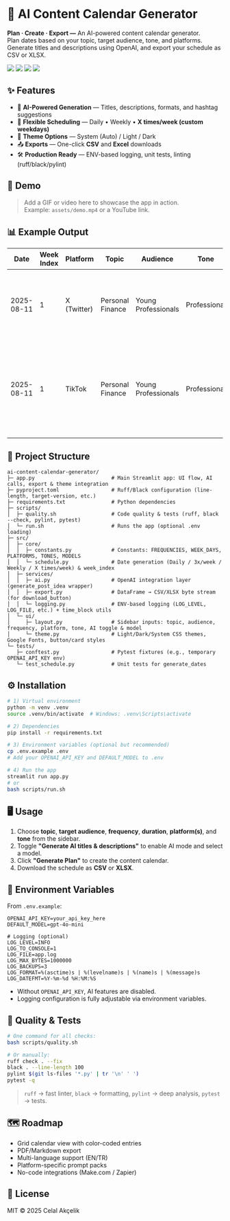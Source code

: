 # 📅 AI Content Calendar Generator

**Plan · Create · Export —** An AI-powered content calendar generator.  
Plan dates based on your topic, target audience, tone, and platforms. Generate titles and descriptions using OpenAI, and export your schedule as CSV or XLSX.

<p align="left">
  <img src="https://img.shields.io/badge/Python-3.11+-blue?logo=python" />
  <img src="https://img.shields.io/badge/Framework-Streamlit-ff4b4b?logo=streamlit" />
  <img src="https://img.shields.io/badge/AI-OpenAI_API-412991?logo=openai" />
  <img src="https://img.shields.io/badge/License-MIT-green" />
</p>


## ✨ Features

- 🤖 **AI-Powered Generation** — Titles, descriptions, formats, and hashtag suggestions  
- 📆 **Flexible Scheduling** — Daily • Weekly • **X times/week (custom weekdays)**  
- 🎨 **Theme Options** — System (Auto) / Light / Dark  
- 📤 **Exports** — One-click **CSV** and **Excel** downloads  
- 🛠 **Production Ready** — ENV-based logging, unit tests, linting (ruff/black/pylint)


## 🎥 Demo
> Add a GIF or video here to showcase the app in action.  
> Example: `assets/demo.mp4` or a YouTube link.


## 📊 Example Output

| Date       | Week Index | Platform   | Topic           | Audience           | Tone         | Title                                           | Description                                                                                                         | Format | Hashtags                                               |
|------------|------------|------------|-----------------|--------------------|--------------|-------------------------------------------------|---------------------------------------------------------------------------------------------------------------------|--------|--------------------------------------------------------|
| 2025-08-11 | 1          | X (Twitter)| Personal Finance| Young Professionals| Professional | Master Your Money Tips for Young Professionals | Boost your financial savvy with these essential tips tailored for young professionals.                             | thread | #PersonalFinance, #YoungPros, #MoneyManagement        |
| 2025-08-11 | 1          | TikTok     | Personal Finance| Young Professionals| Professional | Master Your Money in Your 20s!                  | Discover essential tips for young professionals to manage finances effectively. Learn to budget, save, and invest smartly. | video  | #PersonalFinance, #YoungProfessionals, #MoneyTips     |

## 📂 Project Structure

```
ai-content-calendar-generator/
├─ app.py                         # Main Streamlit app: UI flow, AI calls, export & theme integration
├─ pyproject.toml                 # Ruff/Black configuration (line-length, target-version, etc.)
├─ requirements.txt               # Python dependencies
├─ scripts/
│  ├─ quality.sh                  # Code quality & tests (ruff, black --check, pylint, pytest)
│  └─ run.sh                      # Runs the app (optional .env loading)
├─ src/
│  ├─ core/
│  │  ├─ constants.py             # Constants: FREQUENCIES, WEEK_DAYS, PLATFORMS, TONES, MODELS
│  │  └─ schedule.py              # Date generation (Daily / 3x/week / Weekly / X times/week) & week_index
│  ├─ services/
│  │  ├─ ai.py                    # OpenAI integration layer (generate_post_idea wrapper)
│  │  ├─ export.py                # DataFrame → CSV/XLSX byte stream (for download_button)
│  │  └─ logging.py               # ENV-based logging (LOG_LEVEL, LOG_FILE, etc.) + time_block utils
│  └─ ui/
│     ├─ layout.py                # Sidebar inputs: topic, audience, frequency, platform, tone, AI toggle & model
│     └─ theme.py                 # Light/Dark/System CSS themes, Google Fonts, button/card styles
└─ tests/
   ├─ conftest.py                 # Pytest fixtures (e.g., temporary OPENAI_API_KEY env)
   └─ test_schedule.py            # Unit tests for generate_dates
```


## ⚙️ Installation

```bash
# 1) Virtual environment
python -m venv .venv
source .venv/bin/activate  # Windows: .venv\Scripts\activate

# 2) Dependencies
pip install -r requirements.txt

# 3) Environment variables (optional but recommended)
cp .env.example .env
# Add your OPENAI_API_KEY and DEFAULT_MODEL to .env

# 4) Run the app
streamlit run app.py
# or
bash scripts/run.sh
```


## 🖥 Usage

1. Choose **topic**, **target audience**, **frequency**, **duration**, **platform(s)**, and **tone** from the sidebar.  
2. Toggle **"Generate AI titles & descriptions"** to enable AI mode and select a model.  
3. Click **"Generate Plan"** to create the content calendar.  
4. Download the schedule as **CSV** or **XLSX**.


## 🔑 Environment Variables

From `.env.example`:

```env
OPENAI_API_KEY=your_api_key_here
DEFAULT_MODEL=gpt-4o-mini

# Logging (optional)
LOG_LEVEL=INFO
LOG_TO_CONSOLE=1
LOG_FILE=app.log
LOG_MAX_BYTES=1000000
LOG_BACKUPS=3
LOG_FORMAT=%(asctime)s | %(levelname)s | %(name)s | %(message)s
LOG_DATEFMT=%Y-%m-%d %H:%M:%S
```

- Without `OPENAI_API_KEY`, AI features are disabled.
- Logging configuration is fully adjustable via environment variables.


## 🧪 Quality & Tests

```bash
# One command for all checks:
bash scripts/quality.sh

# Or manually:
ruff check . --fix
black . --line-length 100
pylint $(git ls-files '*.py' | tr '\n' ' ')
pytest -q
```

> `ruff` → fast linter, `black` → formatting, `pylint` → deep analysis, `pytest` → tests.


## 🗺 Roadmap

- Grid calendar view with color-coded entries  
- PDF/Markdown export  
- Multi-language support (EN/TR)  
- Platform-specific prompt packs  
- No-code integrations (Make.com / Zapier)


## 📜 License

MIT © 2025 Celal Akçelik
